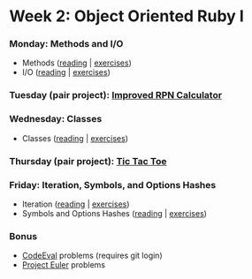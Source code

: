 # Week 2: Object Oriented Ruby I
### Monday: Methods and I/O
- Methods ([reading][methods-reading] | [exercises][methods-exercises])
- I/O ([reading][io-reading] | [exercises][io-exercises])

[methods-reading]: ./w2d1/methods.md
[methods-exercises]: ./w2d1/methods.md#exercises
[io-reading]: ./w2d1/io.md
[io-exercises]: ./w2d1/io.md#exercises

### Tuesday (pair project): [Improved RPN Calculator][improved-rpn-calculator]

[improved-rpn-calculator]: ./w2d2/

### Wednesday: Classes
- Classes ([reading][classes-reading] | [exercises][classes-exercises])

[classes-reading]: ./w2d3/classes.md
[classes-exercises]: ./w2d3/classes.md#exercises

### Thursday (pair project): [Tic Tac Toe][tic-tac-toe]

[tic-tac-toe]: ./w2d4/

### Friday: Iteration, Symbols, and Options Hashes
- Iteration ([reading][iteration-reading] | [exercises][iteration-exercises])
- Symbols and Options Hashes ([reading][symbols-options-hashes-reading] | [exercises][symbols-options-hashes-exercises])

[iteration-reading]: ./w2d5/iteration.md
[iteration-exercises]: ./w2d5/iteration.md#exercises
[symbols-options-hashes-reading]: ./w2d5/symbols-options-hashes.md
[symbols-options-hashes-exercises]: ./w2d5/symbols-options-hashes.md#exercises

### Bonus

- [CodeEval][code-eval] problems (requires git login)
- [Project Euler][project-euler] problems

[code-eval]: http://www.codeeval.com/
[project-euler]: http://projecteuler.net/
